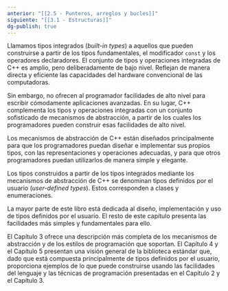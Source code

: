 ```yaml
---
anterior: "[[2.5 - Punteros, arreglos y bucles]]"
siguiente: "[[3.1 - Estructuras]]"
dg-publish: true
---
```

Llamamos tipos integrados (_built-in types_) a aquellos que pueden construirse a partir de los tipos fundamentales, el modificador `const` y los operadores declaradores. El conjunto de tipos y operaciones integradas de C++ es amplio, pero deliberadamente de bajo nivel. Reflejan de manera directa y eficiente las capacidades del hardware convencional de las computadoras.

Sin embargo, no ofrecen al programador facilidades de alto nivel para escribir cómodamente aplicaciones avanzadas. En su lugar, C++ complementa los tipos y operaciones integradas con un conjunto sofisticado de mecanismos de abstracción, a partir de los cuales los programadores pueden construir esas facilidades de alto nivel.

Los mecanismos de abstracción de C++ están diseñados principalmente para que los programadores puedan diseñar e implementar sus propios tipos, con las representaciones y operaciones adecuadas, y para que otros programadores puedan utilizarlos de manera simple y elegante.

Los tipos construidos a partir de los tipos integrados mediante los mecanismos de abstracción de C++ se denominan tipos definidos por el usuario (_user-defined types_). Estos corresponden a clases y enumeraciones.

La mayor parte de este libro está dedicada al diseño, implementación y uso de tipos definidos por el usuario. El resto de este capítulo presenta las facilidades más simples y fundamentales para ello.

El Capítulo 3 ofrece una descripción más completa de los mecanismos de abstracción y de los estilos de programación que soportan. El Capítulo 4 y el Capítulo 5 presentan una visión general de la biblioteca estándar que, dado que está compuesta principalmente de tipos definidos por el usuario, proporciona ejemplos de lo que puede construirse usando las facilidades del lenguaje y las técnicas de programación presentadas en el Capítulo 2 y el Capítulo 3.